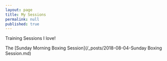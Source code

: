 ```yaml
---
layout: page
title: My Sessions
permalink: null
published: true
---
```


Training Sessions I love!

The [Sunday Morning Boxing Session](/_posts/2018-08-04-Sunday Boxing Session.md)
